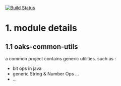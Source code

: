 [![Build Status](https://travis-ci.com/hylexus/oaks-lib.svg?branch=master)](https://travis-ci.com/hylexus/oaks-lib)

# 1. module details

## 1.1 oaks-common-utils

a common project contains generic utilities. such as :

- bit ops in java
- generic String & Number Ops ...
- ...
